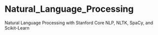 # Natural_Language_Processing
Natural Language Processing with Stanford Core NLP, NLTK, SpaCy, and Scikit-Learn
